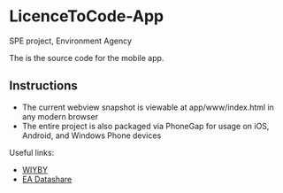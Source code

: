 LicenceToCode-App
=============

SPE project, Environment Agency

The is the source code for the mobile app.

## Instructions
- The current webview snapshot is viewable at app/www/index.html in any modern browser
- The entire project is also packaged via PhoneGap for usage on iOS, Android, and Windows Phone devices

Useful links:
- [WIYBY](http://maps.environment-agency.gov.uk/wiyby/wiybyController?ep=maptopics&lang=_e)
- [EA Datashare](http://www.geostore.com/environment-agency/)
